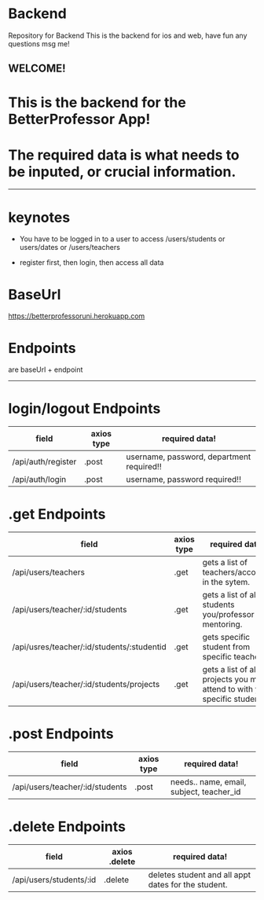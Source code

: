 # Backend

Repository for Backend
This is the backend for ios and web, have fun any questions msg me!

## WELCOME!

# This is the backend for the BetterProfessor App!

# The required data is what needs to be inputed, or crucial information.

---

# keynotes

- You have to be logged in to a user to access /users/students
  or users/dates or /users/teachers

- register first, then login, then access all data

# BaseUrl

https://betterprofessoruni.herokuapp.com

# Endpoints

are baseUrl + endpoint

---

# login/logout Endpoints

| field              | axios type | required data!                            |
| ------------------ | ---------- | ----------------------------------------- |
| /api/auth/register | .post      | username, password, department required!! |
| /api/auth/login    | .post      | username, password required!!             |

# .get Endpoints

| field               | axios type | required data!                                 |
| ------------------- | ---------- | ---------------------------------------------- |
| /api/users/teachers | .get       | gets a list of teachers/accounts in the sytem. |
| /api/users/teacher/:id/students| .get| gets a list of all students you/professor is mentoring. |
| /api/usres/teacher/:id/students/:studentid | .get | gets specific student from specific teacher|
| /api/users/teacher/:id/students/projects | .get| gets a list of all projects you must attend to with your specific students|


# .post Endpoints

| field               | axios type | required data!                                      |
| ------------------- | ---------- | --------------------------------------------------- |
| /api/users/teacher/:id/students| .post | needs.. name, email, subject, teacher_id  |


# .delete Endpoints

| field                   | axios .delete | required data!                                      |
| ----------------------- | ------------- | --------------------------------------------------- |
| /api/users/students/:id | .delete       | deletes student and all appt dates for the student. |
